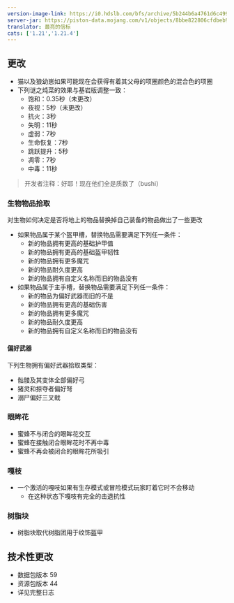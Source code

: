 ```yaml
---
version-image-link: https://i0.hdslb.com/bfs/archive/5b244b6a4761d6c49958d5121249d864219fa0ba.png
server-jar: https://piston-data.mojang.com/v1/objects/8bbe822806cfdbeb9f6fc55d18fa1e8080e60047/server.jar
translator: 最亮的信标
cats: ['1.21','1.21.4']
---
```

## 更改
* 猫以及狼幼崽如果可能现在会获得有着其父母的项圈颜色的混合色的项圈
* 下列谜之炖菜的效果与基岩版调整一致：
    * 饱和：0.35秒（未更改）
    * 夜视：5秒（未更改）
    * 抗火：3秒
    * 失明：11秒
    * 虚弱：7秒
    * 生命恢复：7秒
    * 跳跃提升：5秒
    * 凋零：7秒
    * 中毒：11秒

> 开发者注释：好耶！现在他们全是质数了（bushi）

### 生物物品拾取
对生物如何决定是否将地上的物品替换掉自己装备的物品做出了一些更改

* 如果物品属于某个盔甲槽，替换物品需要满足下列任一条件：
    * 新的物品拥有更高的基础护甲值
    * 新的物品拥有更高的基础盔甲韧性
    * 新的物品拥有更多魔咒
    * 新的物品耐久度更高
    * 新的物品拥有自定义名称而旧的物品没有
* 如果物品属于主手槽，替换物品需要满足下列任一条件：
    * 新的物品为偏好武器而旧的不是
    * 新的物品拥有更高的基础伤害
    * 新的物品拥有更多魔咒
    * 新的物品耐久度更高
    * 新的物品拥有自定义名称而旧的物品没有

#### 偏好武器
下列生物拥有偏好武器拾取类型：
* 骷髅及其变体全部偏好弓
* 猪灵和掠夺者偏好弩
* 溺尸偏好三叉戟

### 眼眸花
* 蜜蜂不与闭合的眼眸花交互
* 蜜蜂在接触闭合眼眸花时不再中毒
* 蜜蜂不再会被闭合的眼眸花所吸引

### 嘎枝
* 一个激活的嘎吱如果有生存模式或冒险模式玩家盯着它时不会移动
    * 在这种状态下嘎吱有完全的击退抗性

### 树脂块
* 树脂块取代树脂团用于纹饰盔甲

## 技术性更改
* 数据包版本 59
* 资源包版本 44
* 详见完整日志